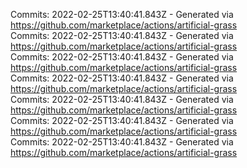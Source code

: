 Commits: 2022-02-25T13:40:41.843Z - Generated via https://github.com/marketplace/actions/artificial-grass
<br>
Commits: 2022-02-25T13:40:41.843Z - Generated via https://github.com/marketplace/actions/artificial-grass
<br>
Commits: 2022-02-25T13:40:41.843Z - Generated via https://github.com/marketplace/actions/artificial-grass
<br>
Commits: 2022-02-25T13:40:41.843Z - Generated via https://github.com/marketplace/actions/artificial-grass
<br>
Commits: 2022-02-25T13:40:41.843Z - Generated via https://github.com/marketplace/actions/artificial-grass
<br>
Commits: 2022-02-25T13:40:41.843Z - Generated via https://github.com/marketplace/actions/artificial-grass
<br>
Commits: 2022-02-25T13:40:41.843Z - Generated via https://github.com/marketplace/actions/artificial-grass
<br>
